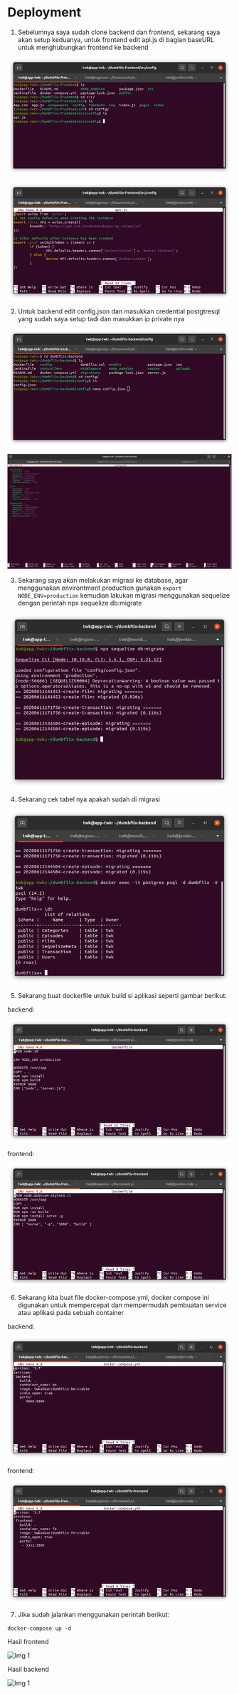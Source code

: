 # Deployment


1. Sebelumnya saya sudah clone backend dan frontend, sekarang saya akan setup keduanya, untuk frontend edit api.js di bagian baseURL untuk menghubungkan frontend ke backend

![Img 1](assets/1.png)

![Img 1](assets/2.png)

2. Untuk backend edit config.json dan masukkan credential postgtresql yang sudah saya setup tadi dan masukkan ip private nya

![Img 1](assets/3.png)

![Img 1](assets/4.png)

3. Sekarang saya akan melakukan migrasi ke database, agar menggunakan environtment production gunakan `export NODE_ENV=production` kemudian lakukan migrasi menggunakan sequelize dengan perintah npx sequelize db:migrate

![Img 1](assets/5.png)

4. Sekarang cek tabel nya apakah sudah di migrasi

![Img 1](assets/6.png)

5. Sekarang buat dockerfile untuk build si aplikasi seperti gambar berikut:

backend:

![Img 1](assets/7.png)

frontend:

![Img 1](assets/8.png)

6. Sekarang kita buat file docker-compose.yml, docker compose ini digunakan untuk mempercepat dan mempermudah pembuatan service atau aplikasi pada sebuah container

backend:

![Img 1](assets/9.png)

frontend:

![Img 1](assets/10.png)

7. Jika sudah jalankan menggunakan perintah berikut:

```
docker-compose up -d
```

Hasil frontend

![Img 1](assets/11.png)

Hasil backend

![Img 1](assets/12.png)

